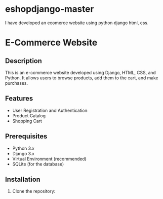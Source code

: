 # eshopdjango-master
I have developed an ecomerce website using python django html, css.

# E-Commerce Website

## Description
This is an e-commerce website developed using Django, HTML, CSS, and Python. It allows users to browse products, add them to the cart, and make purchases.

## Features
- User Registration and Authentication
- Product Catalog
- Shopping Cart
  

## Prerequisites
- Python 3.x
- Django 3.x
- Virtual Environment (recommended)
-  SQLite (for the database)

## Installation

1. Clone the repository:
   ```bash
   
